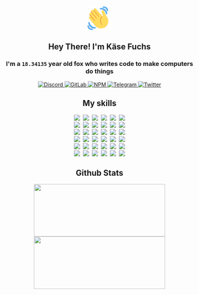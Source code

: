 <div><p align=center><img src=./resources/images/wave.gif width=64px height=64px></p><h2 align=center>Hey There! I'm Käse Fuchs</h2><h3 align=center>I'm a <code>18.34135</code> year old fox who writes code to make computers do things</h3><p align=center><a href=https://discord.com/users/507526681125322772><img alt=Discord src="https://img.shields.io/badge/Discord-5865F2?logo=discord&logoColor=white&style=flat-square#f0301eff207d53ca215e912b18576e44"> </a><a href=https://gitlab.com/kasefuchs><img alt=GitLab src="https://img.shields.io/badge/GitLab-330F63?logo=gitlab&logoColor=white&style=flat-square#f0301eff207d53ca215e912b18576e44"> </a><a href=https://npmjs.com/~kasefuchs><img alt=NPM src="https://img.shields.io/badge/NPM-CB3837?logo=npm&logoColor=white&style=flat-square#f0301eff207d53ca215e912b18576e44"> </a><a href=https://t.me/kasefuchs><img alt=Telegram src="https://img.shields.io/badge/Telegram-2CA5E0?logo=telegram&logoColor=white&style=flat-square#f0301eff207d53ca215e912b18576e44"> </a><a href=https://twitter.com/kasefuchs><img alt=Twitter src="https://img.shields.io/badge/Twitter-1DA1F2?logo=twitter&logoColor=white&style=flat-square#f0301eff207d53ca215e912b18576e44"></a></p><h2 align=center>My skills</h2><p align=center><a href=https://aws.amazon.com/ ><picture><source srcset="https://skillicons.dev/icons?i=aws&theme=dark#f0301eff207d53ca215e912b18576e44" media="(prefers-color-scheme: dark)"><source srcset="https://skillicons.dev/icons?i=aws&theme=light#f0301eff207d53ca215e912b18576e44" media="(prefers-color-scheme: light), (prefers-color-scheme: no-preference)"><img src="https://skillicons.dev/icons?i=aws&theme=light#f0301eff207d53ca215e912b18576e44"></picture></a>&nbsp;&nbsp;<a href=https://en.wikipedia.org/wiki/Bash_(Unix_shell)><picture><source srcset="https://skillicons.dev/icons?i=bash&theme=dark#f0301eff207d53ca215e912b18576e44" media="(prefers-color-scheme: dark)"><source srcset="https://skillicons.dev/icons?i=bash&theme=light#f0301eff207d53ca215e912b18576e44" media="(prefers-color-scheme: light), (prefers-color-scheme: no-preference)"><img src="https://skillicons.dev/icons?i=bash&theme=light#f0301eff207d53ca215e912b18576e44"></picture></a>&nbsp;&nbsp;<a href=https://discord.com/developers/docs><picture><source srcset="https://skillicons.dev/icons?i=bots&theme=dark#f0301eff207d53ca215e912b18576e44" media="(prefers-color-scheme: dark)"><source srcset="https://skillicons.dev/icons?i=bots&theme=light#f0301eff207d53ca215e912b18576e44" media="(prefers-color-scheme: light), (prefers-color-scheme: no-preference)"><img src="https://skillicons.dev/icons?i=bots&theme=light#f0301eff207d53ca215e912b18576e44"></picture></a>&nbsp;&nbsp;<a href=https://www.cloudflare.com/ ><picture><source srcset="https://skillicons.dev/icons?i=cloudflare&theme=dark#f0301eff207d53ca215e912b18576e44" media="(prefers-color-scheme: dark)"><source srcset="https://skillicons.dev/icons?i=cloudflare&theme=light#f0301eff207d53ca215e912b18576e44" media="(prefers-color-scheme: light), (prefers-color-scheme: no-preference)"><img src="https://skillicons.dev/icons?i=cloudflare&theme=light#f0301eff207d53ca215e912b18576e44"></picture></a>&nbsp;&nbsp;<a href=https://en.wikipedia.org/wiki/CSS><picture><source srcset="https://skillicons.dev/icons?i=css&theme=dark#f0301eff207d53ca215e912b18576e44" media="(prefers-color-scheme: dark)"><source srcset="https://skillicons.dev/icons?i=css&theme=light#f0301eff207d53ca215e912b18576e44" media="(prefers-color-scheme: light), (prefers-color-scheme: no-preference)"><img src="https://skillicons.dev/icons?i=css&theme=light#f0301eff207d53ca215e912b18576e44"></picture></a>&nbsp;&nbsp;<a href=https://www.docker.com/ ><picture><source srcset="https://skillicons.dev/icons?i=docker&theme=dark#f0301eff207d53ca215e912b18576e44" media="(prefers-color-scheme: dark)"><source srcset="https://skillicons.dev/icons?i=docker&theme=light#f0301eff207d53ca215e912b18576e44" media="(prefers-color-scheme: light), (prefers-color-scheme: no-preference)"><img src="https://skillicons.dev/icons?i=docker&theme=light#f0301eff207d53ca215e912b18576e44"></picture></a><br><a href=https://www.electronjs.org/ ><picture><source srcset="https://skillicons.dev/icons?i=electron&theme=dark#f0301eff207d53ca215e912b18576e44" media="(prefers-color-scheme: dark)"><source srcset="https://skillicons.dev/icons?i=electron&theme=light#f0301eff207d53ca215e912b18576e44" media="(prefers-color-scheme: light), (prefers-color-scheme: no-preference)"><img src="https://skillicons.dev/icons?i=electron&theme=light#f0301eff207d53ca215e912b18576e44"></picture></a>&nbsp;&nbsp;<a href=https://expressjs.com/ ><picture><source srcset="https://skillicons.dev/icons?i=express&theme=dark#f0301eff207d53ca215e912b18576e44" media="(prefers-color-scheme: dark)"><source srcset="https://skillicons.dev/icons?i=express&theme=light#f0301eff207d53ca215e912b18576e44" media="(prefers-color-scheme: light), (prefers-color-scheme: no-preference)"><img src="https://skillicons.dev/icons?i=express&theme=light#f0301eff207d53ca215e912b18576e44"></picture></a>&nbsp;&nbsp;<a href=https://www.figma.com/ ><picture><source srcset="https://skillicons.dev/icons?i=figma&theme=dark#f0301eff207d53ca215e912b18576e44" media="(prefers-color-scheme: dark)"><source srcset="https://skillicons.dev/icons?i=figma&theme=light#f0301eff207d53ca215e912b18576e44" media="(prefers-color-scheme: light), (prefers-color-scheme: no-preference)"><img src="https://skillicons.dev/icons?i=figma&theme=light#f0301eff207d53ca215e912b18576e44"></picture></a>&nbsp;&nbsp;<a href=https://firebase.google.com/ ><picture><source srcset="https://skillicons.dev/icons?i=firebase&theme=dark#f0301eff207d53ca215e912b18576e44" media="(prefers-color-scheme: dark)"><source srcset="https://skillicons.dev/icons?i=firebase&theme=light#f0301eff207d53ca215e912b18576e44" media="(prefers-color-scheme: light), (prefers-color-scheme: no-preference)"><img src="https://skillicons.dev/icons?i=firebase&theme=light#f0301eff207d53ca215e912b18576e44"></picture></a>&nbsp;&nbsp;<a href=https://flask.palletsprojects.com/ ><picture><source srcset="https://skillicons.dev/icons?i=flask&theme=dark#f0301eff207d53ca215e912b18576e44" media="(prefers-color-scheme: dark)"><source srcset="https://skillicons.dev/icons?i=flask&theme=light#f0301eff207d53ca215e912b18576e44" media="(prefers-color-scheme: light), (prefers-color-scheme: no-preference)"><img src="https://skillicons.dev/icons?i=flask&theme=light#f0301eff207d53ca215e912b18576e44"></picture></a>&nbsp;&nbsp;<a href=https://cloud.google.com/ ><picture><source srcset="https://skillicons.dev/icons?i=gcp&theme=dark#f0301eff207d53ca215e912b18576e44" media="(prefers-color-scheme: dark)"><source srcset="https://skillicons.dev/icons?i=gcp&theme=light#f0301eff207d53ca215e912b18576e44" media="(prefers-color-scheme: light), (prefers-color-scheme: no-preference)"><img src="https://skillicons.dev/icons?i=gcp&theme=light#f0301eff207d53ca215e912b18576e44"></picture></a><br><a href=https://git-scm.com/ ><picture><source srcset="https://skillicons.dev/icons?i=git&theme=dark#f0301eff207d53ca215e912b18576e44" media="(prefers-color-scheme: dark)"><source srcset="https://skillicons.dev/icons?i=git&theme=light#f0301eff207d53ca215e912b18576e44" media="(prefers-color-scheme: light), (prefers-color-scheme: no-preference)"><img src="https://skillicons.dev/icons?i=git&theme=light#f0301eff207d53ca215e912b18576e44"></picture></a>&nbsp;&nbsp;<a href=https://github.com/ ><picture><source srcset="https://skillicons.dev/icons?i=github&theme=dark#f0301eff207d53ca215e912b18576e44" media="(prefers-color-scheme: dark)"><source srcset="https://skillicons.dev/icons?i=github&theme=light#f0301eff207d53ca215e912b18576e44" media="(prefers-color-scheme: light), (prefers-color-scheme: no-preference)"><img src="https://skillicons.dev/icons?i=github&theme=light#f0301eff207d53ca215e912b18576e44"></picture></a>&nbsp;&nbsp;<a href=https://gitlab.com/ ><picture><source srcset="https://skillicons.dev/icons?i=gitlab&theme=dark#f0301eff207d53ca215e912b18576e44" media="(prefers-color-scheme: dark)"><source srcset="https://skillicons.dev/icons?i=gitlab&theme=light#f0301eff207d53ca215e912b18576e44" media="(prefers-color-scheme: light), (prefers-color-scheme: no-preference)"><img src="https://skillicons.dev/icons?i=gitlab&theme=light#f0301eff207d53ca215e912b18576e44"></picture></a>&nbsp;&nbsp;<a href=https://www.heroku.com/ ><picture><source srcset="https://skillicons.dev/icons?i=heroku&theme=dark#f0301eff207d53ca215e912b18576e44" media="(prefers-color-scheme: dark)"><source srcset="https://skillicons.dev/icons?i=heroku&theme=light#f0301eff207d53ca215e912b18576e44" media="(prefers-color-scheme: light), (prefers-color-scheme: no-preference)"><img src="https://skillicons.dev/icons?i=heroku&theme=light#f0301eff207d53ca215e912b18576e44"></picture></a>&nbsp;&nbsp;<a href=https://en.wikipedia.org/wiki/HTML><picture><source srcset="https://skillicons.dev/icons?i=html&theme=dark#f0301eff207d53ca215e912b18576e44" media="(prefers-color-scheme: dark)"><source srcset="https://skillicons.dev/icons?i=html&theme=light#f0301eff207d53ca215e912b18576e44" media="(prefers-color-scheme: light), (prefers-color-scheme: no-preference)"><img src="https://skillicons.dev/icons?i=html&theme=light#f0301eff207d53ca215e912b18576e44"></picture></a>&nbsp;&nbsp;<a href=https://en.wikipedia.org/wiki/JavaScript><picture><source srcset="https://skillicons.dev/icons?i=js&theme=dark#f0301eff207d53ca215e912b18576e44" media="(prefers-color-scheme: dark)"><source srcset="https://skillicons.dev/icons?i=js&theme=light#f0301eff207d53ca215e912b18576e44" media="(prefers-color-scheme: light), (prefers-color-scheme: no-preference)"><img src="https://skillicons.dev/icons?i=js&theme=light#f0301eff207d53ca215e912b18576e44"></picture></a><br><a href=https://en.wikipedia.org/wiki/Linux><picture><source srcset="https://skillicons.dev/icons?i=linux&theme=dark#f0301eff207d53ca215e912b18576e44" media="(prefers-color-scheme: dark)"><source srcset="https://skillicons.dev/icons?i=linux&theme=light#f0301eff207d53ca215e912b18576e44" media="(prefers-color-scheme: light), (prefers-color-scheme: no-preference)"><img src="https://skillicons.dev/icons?i=linux&theme=light#f0301eff207d53ca215e912b18576e44"></picture></a>&nbsp;&nbsp;<a href=https://mui.com/ ><picture><source srcset="https://skillicons.dev/icons?i=materialui&theme=dark#f0301eff207d53ca215e912b18576e44" media="(prefers-color-scheme: dark)"><source srcset="https://skillicons.dev/icons?i=materialui&theme=light#f0301eff207d53ca215e912b18576e44" media="(prefers-color-scheme: light), (prefers-color-scheme: no-preference)"><img src="https://skillicons.dev/icons?i=materialui&theme=light#f0301eff207d53ca215e912b18576e44"></picture></a>&nbsp;&nbsp;<a href=https://en.wikipedia.org/wiki/Markdown><picture><source srcset="https://skillicons.dev/icons?i=md&theme=dark#f0301eff207d53ca215e912b18576e44" media="(prefers-color-scheme: dark)"><source srcset="https://skillicons.dev/icons?i=md&theme=light#f0301eff207d53ca215e912b18576e44" media="(prefers-color-scheme: light), (prefers-color-scheme: no-preference)"><img src="https://skillicons.dev/icons?i=md&theme=light#f0301eff207d53ca215e912b18576e44"></picture></a>&nbsp;&nbsp;<a href=https://www.mongodb.com/ ><picture><source srcset="https://skillicons.dev/icons?i=mongodb&theme=dark#f0301eff207d53ca215e912b18576e44" media="(prefers-color-scheme: dark)"><source srcset="https://skillicons.dev/icons?i=mongodb&theme=light#f0301eff207d53ca215e912b18576e44" media="(prefers-color-scheme: light), (prefers-color-scheme: no-preference)"><img src="https://skillicons.dev/icons?i=mongodb&theme=light#f0301eff207d53ca215e912b18576e44"></picture></a>&nbsp;&nbsp;<a href=https://www.mysql.com/ ><picture><source srcset="https://skillicons.dev/icons?i=mysql&theme=dark#f0301eff207d53ca215e912b18576e44" media="(prefers-color-scheme: dark)"><source srcset="https://skillicons.dev/icons?i=mysql&theme=light#f0301eff207d53ca215e912b18576e44" media="(prefers-color-scheme: light), (prefers-color-scheme: no-preference)"><img src="https://skillicons.dev/icons?i=mysql&theme=light#f0301eff207d53ca215e912b18576e44"></picture></a>&nbsp;&nbsp;<a href=https://nextjs.org/ ><picture><source srcset="https://skillicons.dev/icons?i=nextjs&theme=dark#f0301eff207d53ca215e912b18576e44" media="(prefers-color-scheme: dark)"><source srcset="https://skillicons.dev/icons?i=nextjs&theme=light#f0301eff207d53ca215e912b18576e44" media="(prefers-color-scheme: light), (prefers-color-scheme: no-preference)"><img src="https://skillicons.dev/icons?i=nextjs&theme=light#f0301eff207d53ca215e912b18576e44"></picture></a><br><a href=https://nodejs.org/en/ ><picture><source srcset="https://skillicons.dev/icons?i=nodejs&theme=dark#f0301eff207d53ca215e912b18576e44" media="(prefers-color-scheme: dark)"><source srcset="https://skillicons.dev/icons?i=nodejs&theme=light#f0301eff207d53ca215e912b18576e44" media="(prefers-color-scheme: light), (prefers-color-scheme: no-preference)"><img src="https://skillicons.dev/icons?i=nodejs&theme=light#f0301eff207d53ca215e912b18576e44"></picture></a>&nbsp;&nbsp;<a href=https://www.postgresql.org/ ><picture><source srcset="https://skillicons.dev/icons?i=postgres&theme=dark#f0301eff207d53ca215e912b18576e44" media="(prefers-color-scheme: dark)"><source srcset="https://skillicons.dev/icons?i=postgres&theme=light#f0301eff207d53ca215e912b18576e44" media="(prefers-color-scheme: light), (prefers-color-scheme: no-preference)"><img src="https://skillicons.dev/icons?i=postgres&theme=light#f0301eff207d53ca215e912b18576e44"></picture></a>&nbsp;&nbsp;<a href=https://learn.microsoft.com/en-us/powershell/ ><picture><source srcset="https://skillicons.dev/icons?i=powershell&theme=dark#f0301eff207d53ca215e912b18576e44" media="(prefers-color-scheme: dark)"><source srcset="https://skillicons.dev/icons?i=powershell&theme=light#f0301eff207d53ca215e912b18576e44" media="(prefers-color-scheme: light), (prefers-color-scheme: no-preference)"><img src="https://skillicons.dev/icons?i=powershell&theme=light#f0301eff207d53ca215e912b18576e44"></picture></a>&nbsp;&nbsp;<a href=https://www.python.org/ ><picture><source srcset="https://skillicons.dev/icons?i=py&theme=dark#f0301eff207d53ca215e912b18576e44" media="(prefers-color-scheme: dark)"><source srcset="https://skillicons.dev/icons?i=py&theme=light#f0301eff207d53ca215e912b18576e44" media="(prefers-color-scheme: light), (prefers-color-scheme: no-preference)"><img src="https://skillicons.dev/icons?i=py&theme=light#f0301eff207d53ca215e912b18576e44"></picture></a>&nbsp;&nbsp;<a href=https://www.raspberrypi.org/ ><picture><source srcset="https://skillicons.dev/icons?i=raspberrypi&theme=dark#f0301eff207d53ca215e912b18576e44" media="(prefers-color-scheme: dark)"><source srcset="https://skillicons.dev/icons?i=raspberrypi&theme=light#f0301eff207d53ca215e912b18576e44" media="(prefers-color-scheme: light), (prefers-color-scheme: no-preference)"><img src="https://skillicons.dev/icons?i=raspberrypi&theme=light#f0301eff207d53ca215e912b18576e44"></picture></a>&nbsp;&nbsp;<a href=https://reactjs.org/ ><picture><source srcset="https://skillicons.dev/icons?i=react&theme=dark#f0301eff207d53ca215e912b18576e44" media="(prefers-color-scheme: dark)"><source srcset="https://skillicons.dev/icons?i=react&theme=light#f0301eff207d53ca215e912b18576e44" media="(prefers-color-scheme: light), (prefers-color-scheme: no-preference)"><img src="https://skillicons.dev/icons?i=react&theme=light#f0301eff207d53ca215e912b18576e44"></picture></a><br><a href=https://redux.js.org/ ><picture><source srcset="https://skillicons.dev/icons?i=redux&theme=dark#f0301eff207d53ca215e912b18576e44" media="(prefers-color-scheme: dark)"><source srcset="https://skillicons.dev/icons?i=redux&theme=light#f0301eff207d53ca215e912b18576e44" media="(prefers-color-scheme: light), (prefers-color-scheme: no-preference)"><img src="https://skillicons.dev/icons?i=redux&theme=light#f0301eff207d53ca215e912b18576e44"></picture></a>&nbsp;&nbsp;<a href=https://en.wikipedia.org/wiki/Regular_expression><picture><source srcset="https://skillicons.dev/icons?i=regex&theme=dark#f0301eff207d53ca215e912b18576e44" media="(prefers-color-scheme: dark)"><source srcset="https://skillicons.dev/icons?i=regex&theme=light#f0301eff207d53ca215e912b18576e44" media="(prefers-color-scheme: light), (prefers-color-scheme: no-preference)"><img src="https://skillicons.dev/icons?i=regex&theme=light#f0301eff207d53ca215e912b18576e44"></picture></a>&nbsp;&nbsp;<a href=https://en.wikipedia.org/wiki/Sass_(stylesheet_language)><picture><source srcset="https://skillicons.dev/icons?i=sass&theme=dark#f0301eff207d53ca215e912b18576e44" media="(prefers-color-scheme: dark)"><source srcset="https://skillicons.dev/icons?i=sass&theme=light#f0301eff207d53ca215e912b18576e44" media="(prefers-color-scheme: light), (prefers-color-scheme: no-preference)"><img src="https://skillicons.dev/icons?i=sass&theme=light#f0301eff207d53ca215e912b18576e44"></picture></a>&nbsp;&nbsp;<a href=https://www.typescriptlang.org/ ><picture><source srcset="https://skillicons.dev/icons?i=ts&theme=dark#f0301eff207d53ca215e912b18576e44" media="(prefers-color-scheme: dark)"><source srcset="https://skillicons.dev/icons?i=ts&theme=light#f0301eff207d53ca215e912b18576e44" media="(prefers-color-scheme: light), (prefers-color-scheme: no-preference)"><img src="https://skillicons.dev/icons?i=ts&theme=light#f0301eff207d53ca215e912b18576e44"></picture></a>&nbsp;&nbsp;<a href=https://unity.com/ ><picture><source srcset="https://skillicons.dev/icons?i=unity&theme=dark#f0301eff207d53ca215e912b18576e44" media="(prefers-color-scheme: dark)"><source srcset="https://skillicons.dev/icons?i=unity&theme=light#f0301eff207d53ca215e912b18576e44" media="(prefers-color-scheme: light), (prefers-color-scheme: no-preference)"><img src="https://skillicons.dev/icons?i=unity&theme=light#f0301eff207d53ca215e912b18576e44"></picture></a>&nbsp;&nbsp;<a href=https://workers.cloudflare.com/ ><picture><source srcset="https://skillicons.dev/icons?i=workers&theme=dark#f0301eff207d53ca215e912b18576e44" media="(prefers-color-scheme: dark)"><source srcset="https://skillicons.dev/icons?i=workers&theme=light#f0301eff207d53ca215e912b18576e44" media="(prefers-color-scheme: light), (prefers-color-scheme: no-preference)"><img src="https://skillicons.dev/icons?i=workers&theme=light#f0301eff207d53ca215e912b18576e44"></picture></a><br></p><h2 align=center>Github Stats</h2><p align=center><picture><source srcset="https://github-readme-stats-kasefuchs.vercel.app/api/?count_private=true&hide_border=true&hide_rank=true&line_height=20&hide_title=true&username=Kasefuchs&theme=dark#f0301eff207d53ca215e912b18576e44" media="(prefers-color-scheme: dark)"><source srcset="https://github-readme-stats-kasefuchs.vercel.app/api/?count_private=true&hide_border=true&hide_rank=true&line_height=20&hide_title=true&username=Kasefuchs&theme=light#f0301eff207d53ca215e912b18576e44" media="(prefers-color-scheme: light), (prefers-color-scheme: no-preference)"><img align=middle width=350 height=140 src="https://github-readme-stats-kasefuchs.vercel.app/api/?count_private=true&hide_border=true&hide_rank=true&line_height=20&hide_title=true&username=Kasefuchs&theme=light#f0301eff207d53ca215e912b18576e44"></picture><picture><source srcset="https://github-readme-stats-kasefuchs.vercel.app/api/top-langs/?count_private=true&hide_border=true&layout=compact&username=Kasefuchs&theme=dark#f0301eff207d53ca215e912b18576e44" media="(prefers-color-scheme: dark)"><source srcset="https://github-readme-stats-kasefuchs.vercel.app/api/top-langs/?count_private=true&hide_border=true&layout=compact&username=Kasefuchs&theme=light#f0301eff207d53ca215e912b18576e44" media="(prefers-color-scheme: light), (prefers-color-scheme: no-preference)"><img align=middle width=350 height=140 src="https://github-readme-stats-kasefuchs.vercel.app/api/top-langs/?count_private=true&hide_border=true&layout=compact&username=Kasefuchs&theme=light#f0301eff207d53ca215e912b18576e44"></picture></p><img src="https://hit.yhype.me/github/profile?user_id=64592097#f0301eff207d53ca215e912b18576e44" alt=""></div>